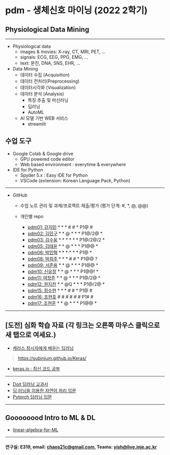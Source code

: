 # pdm - 생체신호 마이닝 (2022 2학기)
## Physiological Data Mining
---
* Physiological data
  - images & movies: X-ray, CT, MRI, PET, ...
  - signals: ECG, EEG, PPG, EMG, ...
  - text: 문진, DNA, SNS, EHR, ...
* Data Mining
  - 데이터 수집 (Acquisition)
  - 데이터 전처리(Preprocessing)
  - 데이터시각화 (Visualization)
  - 데이터 분석 (Analysis)
    * 특징 추출 및 머신러닝
    * 딥러닝
    * AutoML
  - AI 모델 기반 WEB 서비스
    * streamlit
    
## 수업 도구
* Google Colab & Google drive
  - GPU powered code editor
  - Web based environment : everytime & everywhere
* IDE for Python
  - Spyder 5.x : Easy IDE for Python
  - VSCode (extension: Korean Language Pack, Python)
---
* GitHub
  - 수업 노트 관리 및 과제/프로젝트 제출/평가 (평가 단계: #, *, @, @@)
  
  - 개인별 repo  
    * [pdm01: 강지민](https://github.com/rkdwlals37/pdm01) * * * # # * P1@ #
    * [pdm02: 김민구](https://github.com/alsrn36533/pdm02) * * @ * * * P1@/2@ *
    * [pdm03: 김수웅](https://github.com/rlatndnd9804/pdm03) * * * * * * P1@/2@/2 *
    * [pdm05: 김태윤](https://github.com/kimtaeyoon1/pdm05) * * @ * * * P1@@ *
    * [pdm06: 박민혁](https://github.com/minhyeokpark/pdm06) * * * * * * P1@ *
    * [pdm08: 박희주](https://github.com/suyangegrong/pdm08) * * * # # * P1@@ ?
    * [pdm09: 서준용](https://github.com/joi0804/pdm09) * * @ * * * P1@@ *
    * [pdm10: 신유창](https://github.com/pdm10/pdm10) * * @ * * * P1@@! *
    * [pdm11: 여창준](https://github.com/dpfpsel0622/pdm11) * * @ * * * P1@/2@ *
    * [pdm12: 원지찬](https://github.com/dnjswlcks67/pdm12) * * @Q * * * P1@/2@ *
    * [pdm15: 정수현](https://github.com/jungsh210/pbm15) * * * # # * P1@ #
    * [pdm16: 조현호]() # # # # # # P1# #
    * [pdm17: 조현훈](https://github.com/pdm17/pdm17) * * @ * * * P1@@ *

---
 
 ## [도전] 심화 학습 자료 (각 링크는 오른쪽 마우스 클릭으로 새 탭으로 여세요.)

 - [케라스 창시자에게 배우는 딥러닝](https://github.com/rickiepark/deep-learning-with-python-notebooks) 
 > https://subinium.github.io/Keras/
 - [keras.io : 최신 코드 공부](https://keras.io)
 ---
 - [Doit 딥러닝 교과서](http://easyspub.co.kr/20_Menu/BookView/472/PUB) 
 - [딥 러닝을 이용한 자연어 처리 입문](https://wikidocs.net/book/2155)
 - [Pytorch 딥러닝 입문](https://github.com/Justin-A/DeepLearning101)  
 ---
 ## Goooooood Intro to ML & DL
 - [linear-algebra-for-ML](https://www.freecodecamp.org/news/how-machine-learning-leverages-linear-algebra-to-optimize-model-trainingwhy-you-should-learn-the-fundamentals-of-linear-algebra/)
 ---
 
  #### 연구실: E319, email: chaos21c@gmail.com, Teams: yish@live.inje.ac.kr
 
